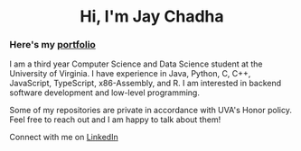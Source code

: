 <h1 align="center">Hi, I'm Jay Chadha</h1>
<h3>Here's my <a href="https://jaychadha-uva.github.io/portfolio/" target="_blank">portfolio</a></h3>
<p>I am a third year Computer Science and Data Science student at the University of Virginia. I have experience in Java, Python, C, C++, JavaScript, TypeScript, x86-Assembly, and R. I am interested in backend software development and low-level programming.</p>
<p>Some of my repositories are private in accordance with UVA's Honor policy. Feel free to reach out and I am happy to talk about them!</p>
<p>Connect with me on <a href="https://linkedin.com/in/jay-chadha">LinkedIn</a></p>
